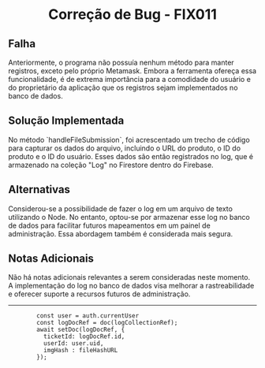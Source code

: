 <!-- Título Principal -->
<h1 align="center">Correção de Bug - FIX011</h1>


<!-- Seção do Problema -->
<h2>Falha</h2>

<p>
  Anteriormente, o programa não possuía nenhum método para manter registros, exceto pelo próprio Metamask. Embora a ferramenta ofereça essa funcionalidade, é de extrema importância para a comodidade do usuário e do proprietário da aplicação que os registros sejam implementados no banco de dados.
</p>

<!-- Seção da Solução -->
<h2>Solução Implementada</h2>

<p>
  No método `handleFileSubmission`, foi acrescentado um trecho de código para capturar os dados do arquivo, incluindo o URL do produto, o ID do produto e o ID do usuário. Esses dados são então registrados no log, que é armazenado na coleção "Log" no Firestore dentro do Firebase.
</p>

<!-- Seção de Alternativas Consideradas -->
<h2>Alternativas</h2>

<p>
  Considerou-se a possibilidade de fazer o log em um arquivo de texto utilizando o Node. No entanto, optou-se por armazenar esse log no banco de dados para facilitar futuros mapeamentos em um painel de administração. Essa abordagem também é considerada mais segura.
</p>

<!-- Seção de Notas Adicionais -->
<h2>Notas Adicionais</h2>

<p>
  Não há notas adicionais relevantes a serem consideradas neste momento. A implementação do log no banco de dados visa melhorar a rastreabilidade e oferecer suporte a recursos futuros de administração.
</p>

<hr>

``` const logCollectionRef = collection(db, "Log");
        const user = auth.currentUser
        const logDocRef = doc(logCollectionRef);
        await setDoc(logDocRef, {
          ticketId: logDocRef.id,
          userId: user.uid,
          imgHash : fileHashURL
        });
```
